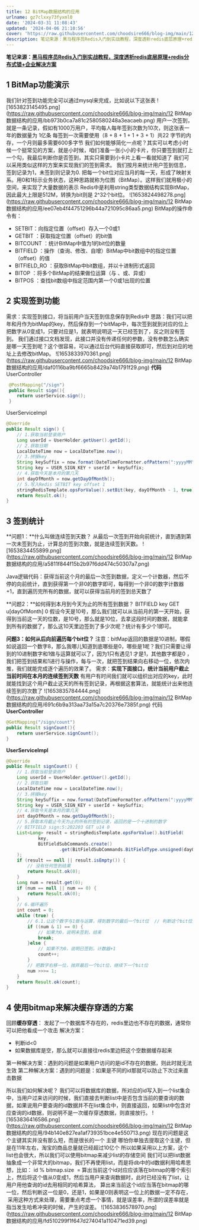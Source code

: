 ```yaml
---
title: 12 BitMap数据结构的应用
urlname: gz7clxxy73fyxml0
date: '2024-03-31 11:08:43'
updated: '2024-04-06 21:10:56'
cover: 'https://raw.githubusercontent.com/choodsire666/blog-img/main/12 BitMap数据结构的应用/bb973b0ca7a81c2580580248a3eacaeb.png'
description: 笔记来源：黑马程序员Redis入门到实战教程，深度透析redis底层原理+redis分布式锁+企业解决方案1 BitMap功能演示我们针对签到功能完全可以通过mysql来完成，比如说以下这张表用户一次签到，就是一条记录，假如有1000万用户，平均每人每年签到次数为10次，则这张表一年的数据量为...
---
```

**笔记来源：**[**黑马程序员Redis入门到实战教程，深度透析redis底层原理+redis分布式锁+企业解决方案**](https://www.bilibili.com/video/BV1cr4y1671t/?spm_id_from=333.337.search-card.all.click&vd_source=e8046ccbdc793e09a75eb61fe8e84a30)
## 1 BitMap功能演示
我们针对签到功能完全可以通过mysql来完成，比如说以下这张表
![1653823145495.png](https://raw.githubusercontent.com/choodsire666/blog-img/main/12 BitMap数据结构的应用/bb973b0ca7a81c2580580248a3eacaeb.png)
用户一次签到，就是一条记录，假如有1000万用户，平均每人每年签到次数为10次，则这张表一年的数据量为 1亿条
每签到一次需要使用（8 + 8 + 1 + 1 + 3 + 1）共22 字节的内存，一个月则最多需要600多字节
我们如何能够简化一点呢？其实可以考虑小时候一个挺常见的方案，就是小时候，咱们准备一张小小的卡片，你只要签到就打上一个勾，我最后判断你是否签到，其实只需要到小卡片上看一看就知道了
我们可以采用类似这样的方案来实现我们的签到需求。
我们按月来统计用户签到信息，签到记录为1，未签到则记录为0.
把每一个bit位对应当月的每一天，形成了映射关系。用0和1标示业务状态，这种思路就称为位图（BitMap）。这样我们就用极小的空间，来实现了大量数据的表示
Redis中是利用string类型数据结构实现BitMap，因此最大上限是512M，转换为bit则是 2^32个bit位。
![1653824498278.png](https://raw.githubusercontent.com/choodsire666/blog-img/main/12 BitMap数据结构的应用/ee07eb4f44751296b44a721095c86aa5.png)
BitMap的操作命令有：

- SETBIT：向指定位置（offset）存入一个0或1
- GETBIT ：获取指定位置（offset）的bit值
- BITCOUNT ：统计BitMap中值为1的bit位的数量
- BITFIELD ：操作（查询、修改、自增）BitMap中bit数组中的指定位置（offset）的值
- BITFIELD_RO ：获取BitMap中bit数组，并以十进制形式返回
- BITOP ：将多个BitMap的结果做位运算（与 、或、异或）
- BITPOS ：查找bit数组中指定范围内第一个0或1出现的位置
## 2 实现签到功能
需求：实现签到接口，将当前用户当天签到信息保存到Redis中
思路：我们可以把年和月作为bitMap的key，然后保存到一个bitMap中，每次签到就到对应的位上把数字从0变成1，只要对应是1，就表明说明这一天已经签到了，反之则没有签到。
我们通过接口文档发现，此接口并没有传递任何的参数，没有参数怎么确实是哪一天签到呢？这个很容易，可以通过后台代码直接获取即可，然后到对应的地址上去修改bitMap。
![1653833970361.png](https://raw.githubusercontent.com/choodsire666/blog-img/main/12 BitMap数据结构的应用/daf0116ba9bf6665b8429a74b1791f29.png)
**代码**
UserController
```java
 @PostMapping("/sign")
 public Result sign(){
    return userService.sign();
 }
```
UserServiceImpl
```java
@Override
public Result sign() {
    // 1.获取当前登录用户
    Long userId = UserHolder.getUser().getId();
    // 2.获取日期
    LocalDateTime now = LocalDateTime.now();
    // 3.拼接key
    String keySuffix = now.format(DateTimeFormatter.ofPattern(":yyyyMM"));
    String key = USER_SIGN_KEY + userId + keySuffix;
    // 4.获取今天是本月的第几天
    int dayOfMonth = now.getDayOfMonth();
    // 5.写入Redis SETBIT key offset 1
    stringRedisTemplate.opsForValue().setBit(key, dayOfMonth - 1, true);
    return Result.ok();
}
```

## 3 签到统计
**问题1：**什么叫做连续签到天数？
从最后一次签到开始向前统计，直到遇到第一次未签到为止，计算总的签到次数，就是连续签到天数。
![1653834455899.png](https://raw.githubusercontent.com/choodsire666/blog-img/main/12 BitMap数据结构的应用/a5811f844f15b2b97f6dd474c50307a7.png)

Java逻辑代码：获得当前这个月的最后一次签到数据，定义一个计数器，然后不停的向前统计，直到获得第一个非0的数字即可，每得到一个非0的数字计数器+1，直到遍历完所有的数据，就可以获得当前月的签到总天数了

**问题2：**如何得到本月到今天为止的所有签到数据？
BITFIELD key GET u[dayOfMonth] 0
假设今天是10号，那么我们就可以从当前月的第一天开始，获得到当前这一天的位数，是10号，那么就是10位，去拿这段时间的数据，就能拿到所有的数据了，那么这10天里边签到了多少次呢？统计有多少个1即可。

**问题3：如何从后向前遍历每个bit位？**
注意：bitMap返回的数据是10进制，哪假如说返回一个数字8，那么我哪儿知道到底哪些是0，哪些是1呢？我们只需要让得到的10进制数字和1做与运算就可以了，因为1只有遇见1 才是1，其他数字都是0 ，我们把签到结果和1进行与操作，每与一次，就把签到结果向右移动一位，依次内推，我们就能完成逐个遍历的效果了。
需求：**实现下面接口，统计当前用户截止当前时间在本月的连续签到天数**
有用户有时间我们就可以组织出对应的key，此时就能找到这个用户截止这天的所有签到记录，再根据这套算法，就能统计出来他连续签到的次数了
![1653835784444.png](https://raw.githubusercontent.com/choodsire666/blog-img/main/12 BitMap数据结构的应用/691c6b9a313aa73a15a7c20376e7385f.png)
代码
**UserController**
```java
@GetMapping("/sign/count")
public Result signCount(){
    return userService.signCount();
}
```

**UserServiceImpl**
```java
@Override
public Result signCount() {
    // 1.获取当前登录用户
    Long userId = UserHolder.getUser().getId();
    // 2.获取日期
    LocalDateTime now = LocalDateTime.now();
    // 3.拼接key
    String keySuffix = now.format(DateTimeFormatter.ofPattern(":yyyyMM"));
    String key = USER_SIGN_KEY + userId + keySuffix;
    // 4.获取今天是本月的第几天
    int dayOfMonth = now.getDayOfMonth();
    // 5.获取本月截止今天为止的所有的签到记录，返回的是一个十进制的数字 
    // BITFIELD sign:5:202203 GET u14 0
    List<Long> result = stringRedisTemplate.opsForValue().bitField(
            key,
            BitFieldSubCommands.create()
                    .get(BitFieldSubCommands.BitFieldType.unsigned(dayOfMonth)).valueAt(0)
    );
    if (result == null || result.isEmpty()) {
        // 没有任何签到结果
        return Result.ok(0);
    }
    Long num = result.get(0);
    if (num == null || num == 0) {
        return Result.ok(0);
    }
    // 6.循环遍历
    int count = 0;
    while (true) {
        // 6.1.让这个数字与1做与运算，得到数字的最后一个bit位  // 判断这个bit位是否为0
        if ((num & 1) == 0) {
            // 如果为0，说明未签到，结束
            break;
        }else {
            // 如果不为0，说明已签到，计数器+1
            count++;
        }
        // 把数字右移一位，抛弃最后一个bit位，继续下一个bit位
        num >>>= 1;
    }
    return Result.ok(count);
}
```

## 4 使用bitmap来解决缓存穿透的方案
回顾**缓存穿透**：
发起了一个数据库不存在的，redis里边也不存在的数据，通常你可以把他看成一个攻击
解决方案：

-  判断id<0 
-  如果数据库是空，那么就可以直接往redis里边把这个空数据缓存起来 

第一种解决方案：遇到的问题是如果用户访问的是id不存在的数据，则此时就无法生效
第二种解决方案：遇到的问题是：如果是不同的id那就可以防止下次过来直击数据

所以我们如何解决呢？
我们可以将数据库的数据，所对应的id写入到一个list集合中，当用户过来访问的时候，我们直接去判断list中是否包含当前的要查询的数据，如果说用户要查询的id数据并不在list集合中，则直接返回，如果list中包含对应查询的id数据，则说明不是一次缓存穿透数据，则直接放行。
![1653836416586.png](https://raw.githubusercontent.com/choodsire666/blog-img/main/12 BitMap数据结构的应用/94b140e827ea1af739351bce4e550713.png)
现在的问题是这个主键其实并没有那么短，而是很长的一个 主键
哪怕你单独去提取这个主键，但是在11年左右，淘宝的商品总量就已经超过10亿个
所以如果采用以上方案，这个list也会很大，所以我们可以使用bitmap来减少list的存储空间
我们可以把list数据抽象成一个非常大的bitmap，我们不再使用list，而是将db中的id数据利用哈希思想，比如：
id % bitmap.size  = 算出当前这个id对应应该落在bitmap的哪个索引上，然后将这个值从0变成1，然后当用户来查询数据时，此时已经没有了list，让用户用他查询的id去用相同的哈希算法， 算出来当前这个id应当落在bitmap的哪一位，然后判断这一位是0，还是1，如果是0则表明这一位上的数据一定不存在，  采用这种方式来处理，需要重点考虑一个事情，就是误差率，所谓的误差率就是指当发生哈希冲突的时候，产生的误差。
![1653836578970.png](https://raw.githubusercontent.com/choodsire666/blog-img/main/12 BitMap数据结构的应用/fd510299f1f647d274041a110471ed39.png)

